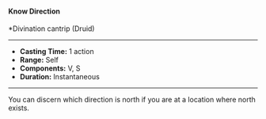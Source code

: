 #### Know Direction
*Divination cantrip (Druid)
___
- **Casting Time:** 1 action
- **Range:** Self
- **Components:** V, S
- **Duration:** Instantaneous
---
You can discern which direction is north if you are
at a location where north exists.
